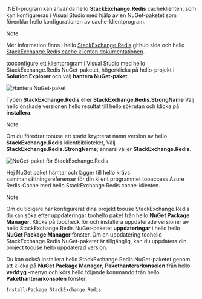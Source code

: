.NET-program kan använda hello **StackExchange.Redis** cacheklienten, som kan konfigureras i Visual Studio med hjälp av en NuGet-paketet som förenklar hello konfigurationen av cache-klientprogram. 

> [!NOTE]
> Mer information finns i hello [StackExchange.Redis](http://github.com/StackExchange/StackExchange.Redis) github sida och hello [StackExchange.Redis cache klienten dokumentationen](http://github.com/StackExchange/StackExchange.Redis#documentation).
> 
> 

tooconfigure ett klientprogram i Visual Studio med hello StackExchange.Redis NuGet-paketet, högerklicka på hello-projekt i **Solution Explorer** och välj **hantera NuGet-paket**. 

![Hantera NuGet-paket](media/redis-cache-configure-stackexchange-redis-nuget/redis-cache-manage-nuget-menu.png)

Typen **StackExchange.Redis** eller **StackExchange.Redis.StrongName** Välj hello önskade versionen hello resultat till hello sökrutan och klicka på **installera**.

> [!NOTE]
> Om du föredrar toouse ett starkt krypterat namn version av hello **StackExchange.Redis** klientbiblioteket, Välj **StackExchange.Redis.StrongName**; annars väljer **StackExchange.Redis**.
> 
> 

![NuGet-paket för StackExchange.Redis](media/redis-cache-configure-stackexchange-redis-nuget/redis-cache-stackexchange-redis.png)

Hej NuGet paket hämtar och lägger till hello krävs sammansättningsreferenser för din klient programmet tooaccess Azure Redis-Cache med hello StackExchange.Redis cache-klienten.

> [!NOTE]
> Om du tidigare har konfigurerat dina projekt toouse StackExchange.Redis du kan söka efter uppdateringar toohello paket från hello **NuGet Package Manager**. Klicka på toocheck för och installera uppdaterade versioner av hello StackExchange.Redis NuGet-paketet **uppdateringar** i hello hello **NuGet Package Manager** fönster. Om en uppdatering toohello StackExchange.Redis NuGet-paketet är tillgänglig, kan du uppdatera din project toouse hello uppdaterad version.
> 
> 

Du kan också installera hello StackExchange.Redis NuGet-paketet genom att klicka på **NuGet Package Manager**, **Pakethanterarkonsolen** från hello **verktyg** -menyn och körs hello följande kommando från hello **Pakethanterarkonsolen** fönster.
    
```
Install-Package StackExchange.Redis
```
